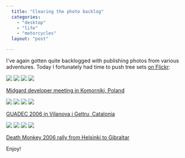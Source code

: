 ```yaml
---
  title: "Clearing the photo backlog"
  categories: 
    - "desktop"
    - "life"
    - "motorcycles"
  layout: "post"

---
```

I've again gotten quite backlogged with publishing photos from various adventures. Today I fortunately had time to push tree sets [on Flickr][1]:

<a href="http://www.flickr.com/photos/bergie/231727544/in/set-72157594264807142/"><img src="http://static.flickr.com/82/231727544_dc4c74b75f_s.jpg" /></a>
<a href="http://www.flickr.com/photos/bergie/231731916/in/set-72157594264807142/"><img src="http://static.flickr.com/79/231731916_b8f743631d_s.jpg" /></a>
<a href="http://www.flickr.com/photos/bergie/231730253/in/set-72157594264807142/"><img src="http://static.flickr.com/88/231730253_a10d2e32ea_s.jpg" /></a>
<a href="http://www.flickr.com/photos/bergie/231733992/in/set-72157594264807142/"><img src="http://static.flickr.com/88/231733992_a2334a4b18_s.jpg" /></a>

[Midgard developer meeting in Komorniki, Poland][2]

<a href="http://www.flickr.com/photos/bergie/231776020/in/set-72157594264887831/"><img src="http://static.flickr.com/84/231776020_7d43c9318d_s.jpg" /></a>
<a href="http://www.flickr.com/photos/bergie/231777566/in/set-72157594264887831/"><img src="http://static.flickr.com/96/231777566_1d9759459b_s.jpg" /></a>
<a href="http://www.flickr.com/photos/bergie/231779185/in/set-72157594264887831/"><img src="http://static.flickr.com/96/231779185_0d00c0c1dc_s.jpg" /></a>
<a href="http://www.flickr.com/photos/bergie/231780456/in/set-72157594264887831/"><img src="http://static.flickr.com/96/231780456_c13f4046d3_s.jpg" /></a>

[GUADEC 2006 in Vilanova i Geltru, Catalonia][3]

<a href="http://www.flickr.com/photos/bergie/231692442/in/set-72157594264762462/"><img src="http://static.flickr.com/86/231692442_04d0bfd899_s.jpg" /></a>
<a href="http://www.flickr.com/photos/bergie/231702452/in/set-72157594264762462/"><img src="http://static.flickr.com/89/231702452_7ac1d71061_s.jpg" /></a>
<a href="http://www.flickr.com/photos/bergie/231705665/in/set-72157594264762462/"><img src="http://static.flickr.com/82/231705665_03dee57ef3_s.jpg" /></a>
<a href="http://www.flickr.com/photos/bergie/231709489/in/set-72157594264762462/"><img src="http://static.flickr.com/88/231709489_b921d8c745_s.jpg" /></a>

[Death Monkey 2006 rally from Helsinki to Gibraltar][4]

Enjoy!

[1]: http://www.flickr.com/photos/bergie/
[2]: http://www.flickr.com/photos/bergie/sets/72157594264807142/
[3]: http://www.flickr.com/photos/bergie/sets/72157594264887831/
[4]: http://www.flickr.com/photos/bergie/sets/72157594264762462/